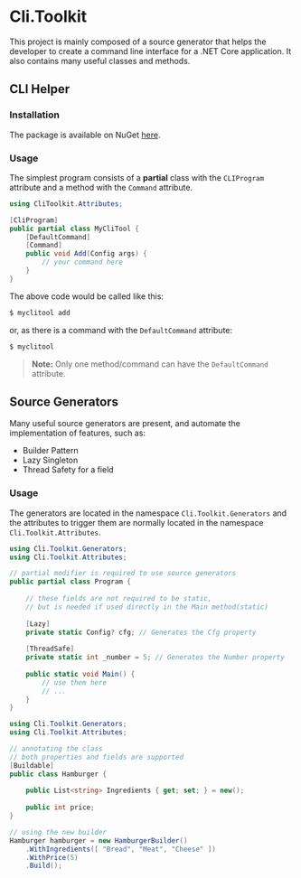 # Cli.Toolkit

This project is mainly composed of a source generator that helps
the developer to create a command line interface for a .NET Core
application. It also contains many useful classes and methods.

## CLI Helper

### Installation

The package is available on NuGet [here](https://www.nuget.org/packages/Cli.Toolkit/).

### Usage

The simplest program consists of a **partial** class with the `CLIProgram`
attribute and a method with the `Command` attribute.

```cs
using CliToolkit.Attributes;

[CliProgram]
public partial class MyCliTool {
    [DefaultCommand]
    [Command]
    public void Add(Config args) {
        // your command here
    }
}
```

The above code would be called like this:

```sh
$ myclitool add
```
or, as there is a command with the `DefaultCommand` attribute:
```sh
$ myclitool
```

> **Note:** Only one method/command can have the `DefaultCommand` attribute.

## Source Generators

Many useful source generators are present, and automate the implementation
of features, such as:
* Builder Pattern
* Lazy Singleton
* Thread Safety for a field 

### Usage

The generators are located in the namespace `Cli.Toolkit.Generators` and
the attributes to trigger them are normally located in the namespace 
`Cli.Toolkit.Attributes`.

```csharp
using Cli.Toolkit.Generators;
using Cli.Toolkit.Attributes;

// partial modifier is required to use source generators
public partial class Program {
    
    // these fields are not required to be static,
    // but is needed if used directly in the Main method(static)
    
    [Lazy]
    private static Config? cfg; // Generates the Cfg property
    
    [ThreadSafe]
    private static int _number = 5; // Generates the Number property
    
    public static void Main() {
        // use them here
        // ...
    }
}
```

```csharp
using Cli.Toolkit.Generators;
using Cli.Toolkit.Attributes;

// annotating the class
// both properties and fields are supported
[Buildable]
public class Hamburger {
    
    public List<string> Ingredients { get; set; } = new();
    
    public int price;
}

// using the new builder
Hamburger hamburger = new HamburgerBuilder()
    .WithIngredients([ "Bread", "Meat", "Cheese" ])
    .WithPrice(5)
    .Build();
```
